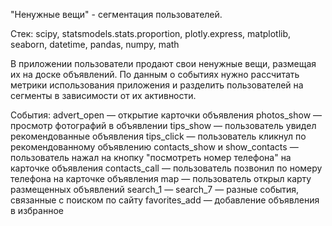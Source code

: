"Ненужные вещи" - сегментация пользователей.

Стек: scipy, statsmodels.stats.proportion, plotly.express, matplotlib, seaborn, datetime,  pandas, numpy, math

В приложении пользователи продают свои ненужные вещи, размещая их на доске объявлений.
По данным о событиях нужно рассчитать метрики использования приложения 
и разделить пользователей на сегменты в зависимости от их активности.

События:
advert_open — открытие карточки объявления
photos_show — просмотр фотографий в объявлении
tips_show — пользователь увидел рекомендованные объявления
tips_click — пользователь кликнул по рекомендованному объявлению
contacts_show и show_contacts — пользователь нажал на кнопку "посмотреть
номер телефона" на карточке объявления
contacts_call — пользователь позвонил по номеру телефона на карточке
объявления
map — пользователь открыл карту размещенных объявлений
search_1 — search_7 — разные события, связанные с поиском по сайту
favorites_add — добавление объявления в избранное

